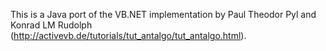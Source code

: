 This is a Java port of the VB.NET implementation by Paul Theodor Pyl and Konrad LM Rudolph (http://activevb.de/tutorials/tut_antalgo/tut_antalgo.html).